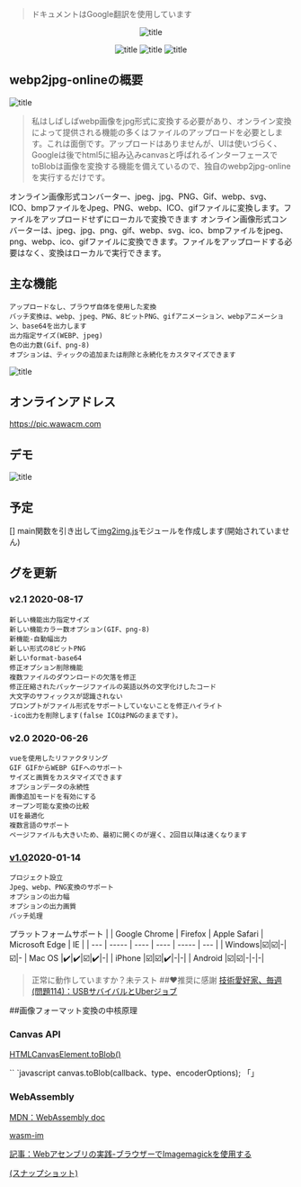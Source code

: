 > ドキュメントはGoogle翻訳を使用しています
<center>

![title](https://cdn.jsdelivr.net/gh/renzhezhilu/webp2jpg-online/cdn/og_image2.png)

![title](https://cdn.jsdelivr.net/gh/renzhezhilu/webp2jpg-online/cdn/badges/01.svg)
![title](https://cdn.jsdelivr.net/gh/renzhezhilu/webp2jpg-online/cdn/badges/02.svg)
![title](https://cdn.jsdelivr.net/gh/renzhezhilu/webp2jpg-online/cdn/badges/03.svg)
</center>

## webp2jpg-onlineの概要


![title](https://cdn.jsdelivr.net/gh/renzhezhilu/webp2jpg-online/cdn/page_ui_jp.jpg)

>私はしばしばwebp画像をjpg形式に変換する必要があり、オンライン変換によって提供される機能の多くはファイルのアップロードを必要とします。これは面倒です。アップロードはありませんが、UIは使いづらく、Googleは後でhtml5に組み込みcanvasと呼ばれるインターフェースでtoBlobは画像を変換する機能を備えているので、独自のwebp2jpg-onlineを実行するだけです。



オンライン画像形式コンバーター、jpeg、jpg、PNG、Gif、webp、svg、ICO、bmpファイルをJpeg、PNG、webp、ICO、gifファイルに変換します。ファイルをアップロードせずにローカルで変換できます
オンライン画像形式コンバーターは、jpeg、jpg、png、gif、webp、svg、ico、bmpファイルをjpeg、png、webp、ico、gifファイルに変換できます。ファイルをアップロードする必要はなく、変換はローカルで実行できます。

## 主な機能

    アップロードなし、ブラウザ自体を使用した変換
    バッチ変換は、webp、jpeg、PNG、8ビットPNG、gifアニメーション、webpアニメーション、base64を出力します
    出力指定サイズ(WEBP、jpeg)
    色の出力数(Gif、png-8)
    オプションは、ティックの追加または削除と永続化をカスタマイズできます

![title](https://cdn.jsdelivr.net/gh/renzhezhilu/webp2jpg-online/cdn/format2.png)

## オンラインアドレス
https://pic.wawacm.com

## デモ
![title](https://cdn.jsdelivr.net/gh/renzhezhilu/webp2jpg-online/cdn/v2_demo.gif)

## 予定
[] main関数を引き出して[img2img.js](https://github.com/renzhezhilu/img2img)モジュールを作成します(開始されていません)

## グを更新
### v2.1 2020-08-17
    新しい機能出力指定サイズ
    新しい機能カラー数オプション(GIF、png-8)
    新機能-自動幅出力
    新しい形式の8ビットPNG
    新しいformat-base64
    修正オプション削除機能
    複数ファイルのダウンロードの欠落を修正
    修正圧縮されたパッケージファイルの英語以外の文字化けしたコード
    大文字のサフィックスが認識されない
    プロンプトがファイル形式をサポートしていないことを修正ハイライト
    -ico出力を削除します(false ICOはPNGのままです)。
### v2.0 2020-06-26
    vueを使用したリファクタリング
    GIF GIFからWEBP GIFへのサポート
    サイズと画質をカスタマイズできます
    オプションデータの永続性
    画像追加モードを有効にする
    オープン可能な変換の比較
    UIを最適化
    複数言語のサポート
    ページファイルも大きいため、最初に開くのが遅く、2回目以降は速くなります
### [v1.0](https://pic.wawacm.com/tree/v1.0)2020-01-14
    プロジェクト設立
    Jpeg、webp、PNG変換のサポート
    オプションの出力幅
    オプションの出力画質
    バッチ処理

プラットフォームサポート
| | Google Chrome | Firefox | Apple Safari | Microsoft Edge | IE |
| --- | ----- | ---- | ---- | ----- | --- |
| Windows️|☑️|☑️|-|☑️|-
| Mac OS |✔️|✔️|☑️|✔️|-|
| iPhone |☑️|☑️|✔️|-|-|
| Android |☑️|☑️|-|-|-|
️️
>正常に動作していますか？未テスト
##❤推奨に感謝
[技術愛好家、毎週(問題114)：USBサバイバルとUberジョブ](http://www.ruanyifeng.com/blog/2020/07/weekly-issue-114.html)

##画像フォーマット変換の中核原理
### Canvas API
[HTMLCanvasElement.toBlob()](https://developer.mozilla.org/zh-CN/docs/Web/API/HTMLCanvasElement/toBlob)

`` `javascript
canvas.toBlob(callback、type、encoderOptions);
「」
### WebAssembly

[MDN：WebAssembly doc](https://developer.mozilla.org/zh-CN/docs/WebAssembly)

[wasm-im](https://github.com/mk33mk333/wasm-im)

[記事：Webアセンブリの実践-ブラウザーでImagemagickを使用する](https://cloud.tencent.com/developer/article/1554176)

[(スナップショット)](https://pic.wawacm.comdoc/webassembly-using)